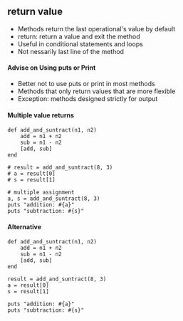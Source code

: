 ## return value 

* Methods return the last operational's value by default
* return: return a value and exit the method 
* Useful in conditional statements and loops 
* Not nessarily last line of the method 

#### Advise on Using puts or Print

* Better not to use puts or print in most methods
* Methods that only return values that are more flexible 
* Exception: methods designed strictly for output 

#### Multiple value returns

```
def add_and_suntract(n1, n2)
    add = n1 + n2
    sub = n1 - n2
    [add, sub]
end 

# result = add_and_suntract(8, 3)
# a = result[0]
# s = result[1]

# multiple assignment
a, s = add_and_suntract(8, 3)
puts "addition: #{a}"
puts "subtraction: #{s}"
```

#### Alternative

```
def add_and_suntract(n1, n2)
    add = n1 + n2
    sub = n1 - n2
    [add, sub]
end 

result = add_and_suntract(8, 3)
a = result[0]
s = result[1]

puts "addition: #{a}"
puts "subtraction: #{s}"
```
